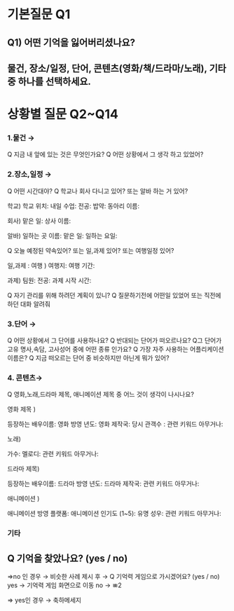 
<h1>기본질문 Q1</h1>
<h2>Q1) 어떤 기억을 잃어버리셨나요? <h2>
물건, 장소/일정, 단어, 콘텐츠(영화/책/드라마/노래), 기타 중 하나를 선택하세요.


<h1>상황별 질문 Q2~Q14</h1>

<h3>1.물건  →</h3>
Q 지금 내 앞에 있는 것은 무엇인가요?
Q 어떤 상황에서 그 생각 하고 있었어?


<h3>2.장소,일정  →  </h3>
Q 어떤 시간대야? 
Q 학교나 회사 다니고 있어? 또는 알바 하는 거 있어?  

학교)
학교 위치:
내일 수업: 
전공: 
밥약:
동아리 이름: 

회사)
맡은 일: 
상사 이름:

알바)
일하는 곳 이름: 
맡은 일: 
일하는 요일:


Q 오늘 예정된 약속있어?  또는 일,과제 있어? 또는 여행일정 있어?

일,과제 : 
여행 )
여행지:
여행 기간:

과제)
팀원:
전공:
과제 시작 시간:


Q 자기 관리를 위해 하려던 계획이 있니? 
Q 질문하기전에 어떤일 있었어 또는 직전에 하던 대화 알려줘



<h3>3.단어 →   </h3>
Q 어떤 상황에서 그 단어를 사용하나요?
Q 반대되는 단어가 떠오르나요? 
Q그 단어가 고유 명사,속담, 고사성어 중에 어떤 종류 인가요? 
Q 가장 자주 사용하는 어플리케이션 이름은?
Q 지금 떠오르는 단어 중 비슷하지만 아닌게 뭐가 있어? 




<h3>4. 콘텐츠→</h3>
Q 영화,노래,드라마 제목, 애니메이션 제목 중 어느 것이 생각이 나시나요?

영화 제목 )

등장하는 배우이름: 
영화 방영 년도: 
영화 제작국: 
당시 관객수 :
관련 키워드 아무거나:


노래) 

가수:
멜로디:
관련 키워드 아무거나:

드라마 제목)

등장하는 배우이름: 
드라마 방영 년도: 
드라마 제작국: 
관련 키워드 아무거나:

애니메이션 )

애니메이션 방영 플랫폼:
애니메이션 인기도 (1~5):
유명 성우:
관련 키워드 아무거나:

<h3>기타</h3>


<h2>Q 기억을 찾았나요? (yes / no)</h2>
=>no 인 경우  → 비슷한 사례 제시 후 
  → Q 기억력 게임으로 가시겠어요? (yes / no)
   yes → 기억력 게임 화면으로 이동 
   no  → ㅃ2
 
=> yes인 경우 → 축하메세지 



